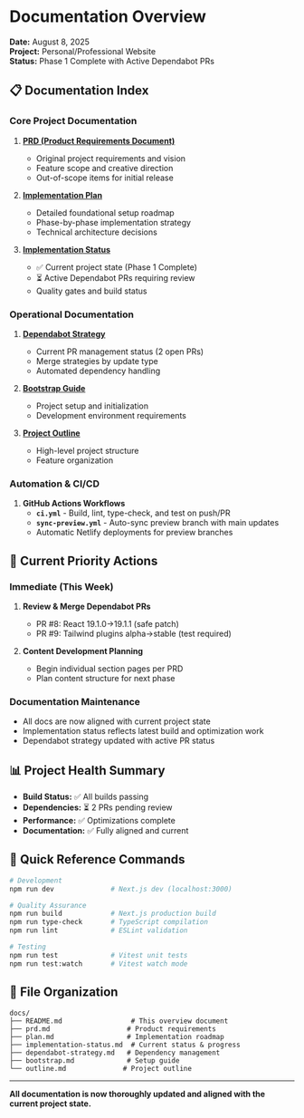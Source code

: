 # Documentation Overview

**Date:** August 8, 2025  
**Project:** Personal/Professional Website  
**Status:** Phase 1 Complete with Active Dependabot PRs

## 📋 Documentation Index

### Core Project Documentation

1. **[PRD (Product Requirements Document)](./prd.md)**

   - Original project requirements and vision
   - Feature scope and creative direction
   - Out-of-scope items for initial release

2. **[Implementation Plan](./plan.md)**

   - Detailed foundational setup roadmap
   - Phase-by-phase implementation strategy
   - Technical architecture decisions

3. **[Implementation Status](./implementation-status.md)**
   - ✅ Current project state (Phase 1 Complete)
   - ⏳ Active Dependabot PRs requiring review
   - Quality gates and build status

### Operational Documentation

1. **[Dependabot Strategy](./dependabot-strategy.md)**

   - Current PR management status (2 open PRs)
   - Merge strategies by update type
   - Automated dependency handling


2. **[Bootstrap Guide](./bootstrap.md)**

   - Project setup and initialization
   - Development environment requirements

3. **[Project Outline](./outline.md)**
   - High-level project structure
   - Feature organization

### Automation & CI/CD

1. **GitHub Actions Workflows**
   - **`ci.yml`** - Build, lint, type-check, and test on push/PR
   - **`sync-preview.yml`** - Auto-sync preview branch with main updates
   - Automatic Netlify deployments for preview branches

## 🎯 Current Priority Actions

### Immediate (This Week)

1. **Review & Merge Dependabot PRs**

   - PR #8: React 19.1.0→19.1.1 (safe patch)
   - PR #9: Tailwind plugins alpha→stable (test required)

2. **Content Development Planning**
   - Begin individual section pages per PRD
   - Plan content structure for next phase

### Documentation Maintenance

- All docs are now aligned with current project state
- Implementation status reflects latest build and optimization work
- Dependabot strategy updated with active PR status

## 📊 Project Health Summary

- **Build Status:** ✅ All builds passing
- **Dependencies:** ⏳ 2 PRs pending review
- **Performance:** ✅ Optimizations complete
- **Documentation:** ✅ Fully aligned and current

## 🔧 Quick Reference Commands

```bash
# Development
npm run dev              # Next.js dev (localhost:3000)

# Quality Assurance
npm run build            # Next.js production build
npm run type-check       # TypeScript compilation
npm run lint             # ESLint validation

# Testing
npm run test             # Vitest unit tests
npm run test:watch       # Vitest watch mode
```

## 📁 File Organization

```text
docs/
├── README.md                 # This overview document
├── prd.md                   # Product requirements
├── plan.md                  # Implementation roadmap
├── implementation-status.md  # Current status & progress
├── dependabot-strategy.md   # Dependency management
├── bootstrap.md             # Setup guide
└── outline.md              # Project outline
```

---

**All documentation is now thoroughly updated and aligned with the current project state.**
